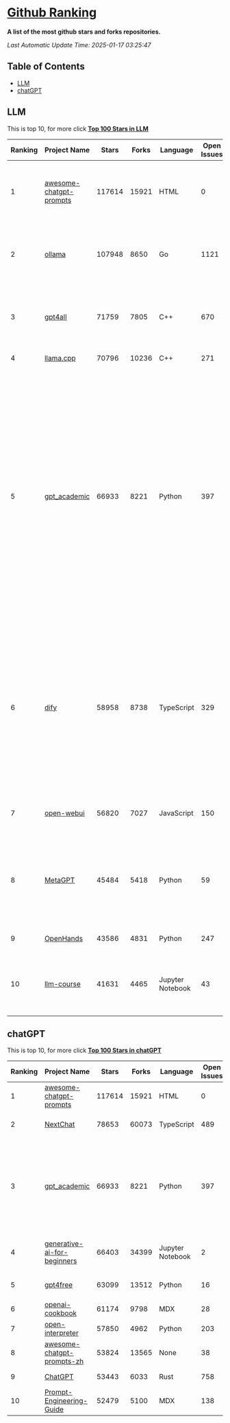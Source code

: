 [Github Ranking](./README.md)
==========

**A list of the most github stars and forks repositories.**

*Last Automatic Update Time: 2025-01-17 03:25:47*

## Table of Contents
 * [LLM](#LLM)
 * [chatGPT](#chatGPT)

## LLM

This is top 10, for more click **[Top 100 Stars in LLM](Top100/LLM.md)**

| Ranking | Project Name | Stars | Forks | Language | Open Issues | Description | Last Commit |
| ------- | ------------ | ----- | ----- | -------- | ----------- | ----------- | ----------- |
| 1 | [awesome-chatgpt-prompts](https://github.com/f/awesome-chatgpt-prompts) | 117614 | 15921 | HTML | 0 | This repo includes ChatGPT prompt curation to use ChatGPT and other LLM tools better. | 2025-01-14T08:29:16Z |
| 2 | [ollama](https://github.com/ollama/ollama) | 107948 | 8650 | Go | 1121 | Get up and running with Llama 3.3, Phi 4, Gemma 2, and other large language models. | 2025-01-16T23:26:56Z |
| 3 | [gpt4all](https://github.com/nomic-ai/gpt4all) | 71759 | 7805 | C++ | 670 | GPT4All: Run Local LLMs on Any Device. Open-source and available for commercial use. | 2025-01-16T21:59:18Z |
| 4 | [llama.cpp](https://github.com/ggerganov/llama.cpp) | 70796 | 10236 | C++ | 271 | LLM inference in C/C++ | 2025-01-17T00:10:49Z |
| 5 | [gpt_academic](https://github.com/binary-husky/gpt_academic) | 66933 | 8221 | Python | 397 | 为GPT/GLM等LLM大语言模型提供实用化交互接口，特别优化论文阅读/润色/写作体验，模块化设计，支持自定义快捷按钮&函数插件，支持Python和C++等项目剖析&自译解功能，PDF/LaTex论文翻译&总结功能，支持并行问询多种LLM模型，支持chatglm3等本地模型。接入通义千问, deepseekcoder, 讯飞星火, 文心一言, llama2, rwkv, claude2, moss等。 | 2025-01-16T15:40:24Z |
| 6 | [dify](https://github.com/langgenius/dify) | 58958 | 8738 | TypeScript | 329 | Dify is an open-source LLM app development platform. Dify's intuitive interface combines AI workflow, RAG pipeline, agent capabilities, model management, observability features and more, letting you quickly go from prototype to production. | 2025-01-14T11:39:22Z |
| 7 | [open-webui](https://github.com/open-webui/open-webui) | 56820 | 7027 | JavaScript | 150 | User-friendly AI Interface (Supports Ollama, OpenAI API, ...) | 2025-01-16T19:17:38Z |
| 8 | [MetaGPT](https://github.com/geekan/MetaGPT) | 45484 | 5418 | Python | 59 | 🌟 The Multi-Agent Framework: First AI Software Company, Towards Natural Language Programming | 2024-12-18T02:20:32Z |
| 9 | [OpenHands](https://github.com/All-Hands-AI/OpenHands) | 43586 | 4831 | Python | 247 | 🙌 OpenHands: Code Less, Make More | 2025-01-17T03:17:20Z |
| 10 | [llm-course](https://github.com/mlabonne/llm-course) | 41631 | 4465 | Jupyter Notebook | 43 | Course to get into Large Language Models (LLMs) with roadmaps and Colab notebooks. | 2025-01-16T11:44:21Z |


## chatGPT

This is top 10, for more click **[Top 100 Stars in chatGPT](Top100/chatGPT.md)**

| Ranking | Project Name | Stars | Forks | Language | Open Issues | Description | Last Commit |
| ------- | ------------ | ----- | ----- | -------- | ----------- | ----------- | ----------- |
| 1 | [awesome-chatgpt-prompts](https://github.com/f/awesome-chatgpt-prompts) | 117614 | 15921 | HTML | 0 | This repo includes ChatGPT prompt curation to use ChatGPT and other LLM tools better. | 2025-01-14T08:29:16Z |
| 2 | [NextChat](https://github.com/ChatGPTNextWeb/NextChat) | 78653 | 60073 | TypeScript | 489 | ✨ Local and Fast AI Assistant. Support: Web \| iOS \| MacOS \| Android \|  Linux \| Windows | 2025-01-16T13:31:23Z |
| 3 | [gpt_academic](https://github.com/binary-husky/gpt_academic) | 66933 | 8221 | Python | 397 | 为GPT/GLM等LLM大语言模型提供实用化交互接口，特别优化论文阅读/润色/写作体验，模块化设计，支持自定义快捷按钮&函数插件，支持Python和C++等项目剖析&自译解功能，PDF/LaTex论文翻译&总结功能，支持并行问询多种LLM模型，支持chatglm3等本地模型。接入通义千问, deepseekcoder, 讯飞星火, 文心一言, llama2, rwkv, claude2, moss等。 | 2025-01-16T15:40:24Z |
| 4 | [generative-ai-for-beginners](https://github.com/microsoft/generative-ai-for-beginners) | 66403 | 34399 | Jupyter Notebook | 2 | 21 Lessons, Get Started Building with Generative AI  🔗 https://microsoft.github.io/generative-ai-for-beginners/ | 2025-01-15T13:51:04Z |
| 5 | [gpt4free](https://github.com/xtekky/gpt4free) | 63099 | 13512 | Python | 16 | The official gpt4free repository \| various collection of powerful language models | 2025-01-15T23:31:22Z |
| 6 | [openai-cookbook](https://github.com/openai/openai-cookbook) | 61174 | 9798 | MDX | 28 | Examples and guides for using the OpenAI API | 2025-01-15T15:39:21Z |
| 7 | [open-interpreter](https://github.com/OpenInterpreter/open-interpreter) | 57850 | 4962 | Python | 203 | A natural language interface for computers | 2024-12-10T20:09:11Z |
| 8 | [awesome-chatgpt-prompts-zh](https://github.com/PlexPt/awesome-chatgpt-prompts-zh) | 53824 | 13565 | None | 38 | ChatGPT 中文调教指南。各种场景使用指南。学习怎么让它听你的话。 | 2025-01-01T08:34:33Z |
| 9 | [ChatGPT](https://github.com/lencx/ChatGPT) | 53443 | 6033 | Rust | 758 | 🔮 ChatGPT Desktop Application (Mac, Windows and Linux) | 2024-08-29T17:58:11Z |
| 10 | [Prompt-Engineering-Guide](https://github.com/dair-ai/Prompt-Engineering-Guide) | 52479 | 5100 | MDX | 138 | 🐙 Guides, papers, lecture, notebooks and resources for prompt engineering | 2025-01-09T16:50:20Z |

